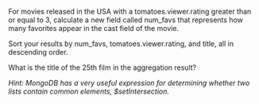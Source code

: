 For movies released in the USA with a tomatoes.viewer.rating greater than or equal to 3, calculate a new field called num_favs that represents how many favorites appear in the cast field of the movie.

Sort your results by num_favs, tomatoes.viewer.rating, and title, all in descending order.

What is the title of the 25th film in the aggregation result?

_Hint: MongoDB has a very useful expression for determining whether two lists contain common elements, $setIntersection._
